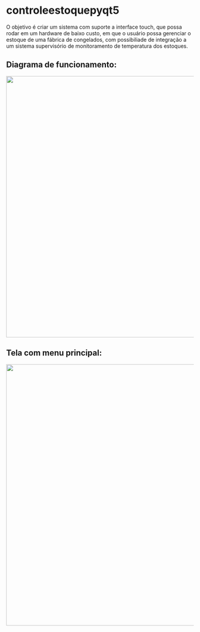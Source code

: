 # controleestoquepyqt5
O objetivo é criar um sistema com suporte a interface touch, que possa rodar em um hardware de baixo custo, em que o usuário possa gerenciar o estoque de uma fábrica de congelados, com possibiliade de integração a um sistema supervisório de monitoramento de temperatura dos estoques.

## Diagrama de funcionamento:
<div align="center">
<img src="https://user-images.githubusercontent.com/30785231/186045001-1c15bfb1-dc87-4b40-a93e-b4c20877d383.png" width="700px" />
</div>


## Tela com menu principal:

<div align="center">
<img src="https://user-images.githubusercontent.com/30785231/183723413-f2c9a2a5-cc3e-4e2a-9b46-bbbdf13624fe.png" width="700px" />
</div>
